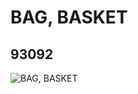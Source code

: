 # BAG, BASKET
## 93092
![BAG, BASKET](https://lc-www-live-s.legocdn.com/media/bricks/5/2/4621637.jpg)